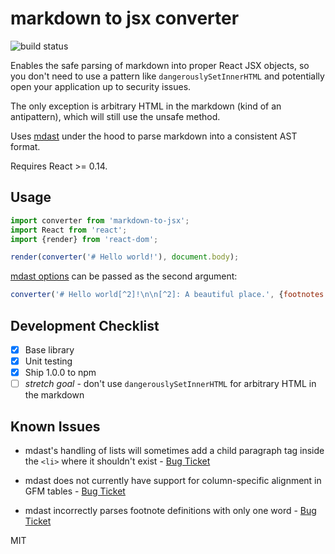 # markdown to jsx converter

![build status](https://api.travis-ci.org/yaycmyk/markdown-to-jsx.svg)

Enables the safe parsing of markdown into proper React JSX objects, so you don't need to use a pattern like `dangerouslySetInnerHTML` and potentially open your application up to security issues.

The only exception is arbitrary HTML in the markdown (kind of an antipattern), which will still use the unsafe method.

Uses [mdast](https://github.com/wooorm/mdast) under the hood to parse markdown into a consistent AST format.

Requires React >= 0.14.

## Usage

```js
import converter from 'markdown-to-jsx';
import React from 'react';
import {render} from 'react-dom';

render(converter('# Hello world!'), document.body);
```

[mdast options](https://github.com/wooorm/mdast#mdastprocessvalue-options-done) can be passed as the second argument:

```js
converter('# Hello world[^2]!\n\n[^2]: A beautiful place.', {footnotes: true});
```


## Development Checklist

- [x] Base library
- [x] Unit testing
- [x] Ship 1.0.0 to npm
- [ ] _stretch goal_ - don't use `dangerouslySetInnerHTML` for arbitrary HTML in the markdown

## Known Issues

- mdast's handling of lists will sometimes add a child paragraph tag inside the
  `<li>` where it shouldn't exist - [Bug Ticket](https://github.com/wooorm/mdast/issues/104)

- mdast does not currently have support for column-specific alignment in GFM tables -
  [Bug Ticket](https://github.com/wooorm/mdast/issues/105)

- mdast incorrectly parses footnote definitions with only one word - [Bug Ticket](https://github.com/wooorm/mdast/issues/106)

MIT
